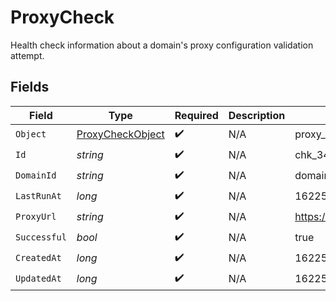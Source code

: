 # ProxyCheck

Health check information about a domain's proxy configuration validation attempt.


## Fields

| Field                                                           | Type                                                            | Required                                                        | Description                                                     | Example                                                         |
| --------------------------------------------------------------- | --------------------------------------------------------------- | --------------------------------------------------------------- | --------------------------------------------------------------- | --------------------------------------------------------------- |
| `Object`                                                        | [ProxyCheckObject](../../Models/Components/ProxyCheckObject.md) | :heavy_check_mark:                                              | N/A                                                             | proxy_check                                                     |
| `Id`                                                            | *string*                                                        | :heavy_check_mark:                                              | N/A                                                             | chk_3498fd                                                      |
| `DomainId`                                                      | *string*                                                        | :heavy_check_mark:                                              | N/A                                                             | domain_32hfu3e                                                  |
| `LastRunAt`                                                     | *long*                                                          | :heavy_check_mark:                                              | N/A                                                             | 1622547600                                                      |
| `ProxyUrl`                                                      | *string*                                                        | :heavy_check_mark:                                              | N/A                                                             | https://example.com/__clerk                                     |
| `Successful`                                                    | *bool*                                                          | :heavy_check_mark:                                              | N/A                                                             | true                                                            |
| `CreatedAt`                                                     | *long*                                                          | :heavy_check_mark:                                              | N/A                                                             | 1622547000                                                      |
| `UpdatedAt`                                                     | *long*                                                          | :heavy_check_mark:                                              | N/A                                                             | 1622547700                                                      |